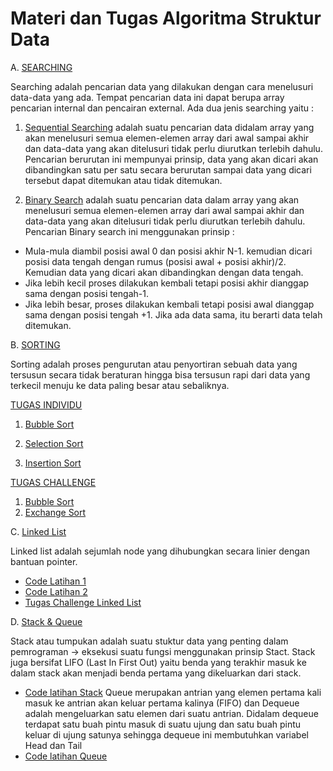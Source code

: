 # Materi dan Tugas Algoritma Struktur Data
A.  [SEARCHING](https://github.com/Indramustajab/Algoritma-Struktur-Data/tree/main/Searching)

Searching adalah pencarian data yang dilakukan dengan cara menelusuri data-data yang ada. Tempat pencarian data ini dapat berupa array pencarian internal dan pencairan external.
Ada dua jenis searching yaitu : 

1. [Sequential Searching](https://github.com/Indramustajab/Algoritma-Struktur-Data/blob/main/Searching/latihan1.c)
adalah suatu pencarian data didalam array yang akan menelusuri semua elemen-elemen array dari awal sampai akhir dan data-data yang akan ditelusuri tidak perlu diurutkan terlebih dahulu. Pencarian berurutan ini mempunyai prinsip, data yang akan dicari akan dibandingkan satu per satu secara berurutan sampai data yang dicari tersebut dapat ditemukan atau tidak ditemukan.

2. [Binary Search](https://github.com/Indramustajab/Algoritma-Struktur-Data/blob/main/Searching/latihan2.c)
adalah suatu pencarian data dalam array yang akan menelusuri semua elemen-elemen array dari awal sampai akhir dan data-data yang akan ditelusuri tidak perlu diurutkan terlebih dahulu. Pencarian Binary search ini menggunakan prinsip :
-	Mula-mula diambil posisi awal 0 dan posisi akhir N-1. kemudian dicari posisi data tengah dengan rumus (posisi awal + posisi akhir)/2. Kemudian data yang dicari akan dibandingkan dengan data tengah.
-	 Jika lebih kecil proses dilakukan kembali tetapi posisi akhir dianggap sama dengan posisi tengah-1.
-	 Jika lebih besar, proses dilakukan kembali tetapi posisi awal dianggap sama dengan posisi tengah +1. Jika ada data sama, itu berarti data telah ditemukan.

B.  [SORTING](https://github.com/Indramustajab/Tugas-Algoritma-Struktur-Data/tree/main/Sorting)

Sorting adalah proses pengurutan atau penyortiran sebuah data yang tersusun secara tidak beraturan hingga bisa tersusun rapi dari data yang terkecil menuju ke data paling besar atau sebaliknya.

[TUGAS INDIVIDU](https://github.com/Indramustajab/Tugas-Algoritma-Struktur-Data)
   
1. [Bubble Sort](https://github.com/Indramustajab/Tugas-Algoritma-Struktur-Data/blob/main/Sorting/Bubble%20Sort.c)
 
2. [Selection Sort](https://github.com/Indramustajab/Tugas-Algoritma-Struktur-Data/blob/main/Sorting/Selection%20Sort.c)
  
3. [Insertion Sort](https://github.com/Indramustajab/Tugas-Algoritma-Struktur-Data/blob/main/Sorting/Insertion%20Sort.c)

[TUGAS CHALLENGE](https://github.com/Indramustajab/Tugas-Algoritma-Struktur-Data/tree/main/Tugas%20Challenge)

1. [Bubble Sort](https://github.com/Indramustajab/Tugas-Algoritma-Struktur-Data/blob/main/Tugas%20Challenge/Bubble%20Sort.c)
2. [Exchange Sort](https://github.com/Indramustajab/Tugas-Algoritma-Struktur-Data/blob/main/Tugas%20Challenge/Exchange%20Sort.c)

C.  [Linked List](https://github.com/Indramustajab/Algoritma-Struktur-Data/tree/main/Linked%20List)

Linked list adalah sejumlah node yang dihubungkan secara linier dengan bantuan pointer.

-  [Code Latihan 1](https://github.com/Indramustajab/Algoritma-Struktur-Data/blob/main/Linked%20List/Latihan%20Linked%20List%201.c)
-  [Code Latihan 2](https://github.com/Indramustajab/Algoritma-Struktur-Data/blob/main/Linked%20List/Latihan%20Linked%20List%202.c)
-  [Tugas Challenge Linked List](https://github.com/Indramustajab/Algoritma-Struktur-Data/blob/main/Linked%20List/Tugas%20Challenge%20Linked%20List.c)

D. [Stack & Queue](https://github.com/Indramustajab/Algoritma-Struktur-Data/tree/main/STACK)

Stack atau tumpukan adalah suatu stuktur data yang penting dalam pemrograman -> eksekusi suatu fungsi menggunakan prinsip Stact. Stack juga bersifat LIFO (Last In First Out) yaitu benda yang terakhir masuk ke dalam stack akan menjadi benda pertama yang dikeluarkan dari stack. 
-  [Code latihan Stack](https://github.com/Indramustajab/Algoritma-Struktur-Data/blob/main/STACK/Latihan%20STACK.c)
Queue merupakan antrian yang elemen pertama kali masuk ke antrian akan keluar pertama kalinya (FIFO) dan Dequeue adalah mengeluarkan satu elemen dari suatu antrian. Didalam dequeue terdapat satu buah pintu masuk di suatu ujung dan satu buah pintu keluar di ujung satunya sehingga dequeue ini membutuhkan variabel Head dan Tail
-  [Code latihan Queue](https://github.com/Indramustajab/Algoritma-Struktur-Data/blob/main/Stack%20%26%20Queue/Latihan%20Queue.c)

